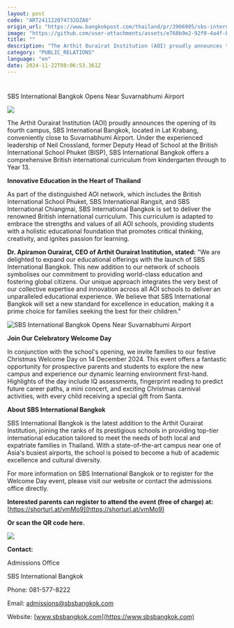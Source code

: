 ```yaml
---
layout: post
code: "ART241122074732OZA6"
origin_url: "https://www.bangkokpost.com/thailand/pr/2906905/sbs-international-bangkok-opens-near-suvarnabhumi-airport"
image: "https://github.com/user-attachments/assets/e768b9e2-92f0-4a4f-b705-9358b14bdd1e"
title: ""
description: "The Arthit Ourairat Institution (AOI) proudly announces the opening of its fourth campus, SBS International Bangkok, located in Lat Krabang, conveniently close to Suvarnabhumi Airport. Under the experienced leadership of Neil Crossland, former Deputy Head of School at the British International School Phuket (BISP), SBS International Bangkok offers a comprehensive British international curriculum from kindergarten through to Year 13."
category: "PUBLIC_RELATIONS"
language: "en"
date: 2024-11-22T08:06:53.361Z
---
```


# 

SBS International Bangkok Opens Near Suvarnabhumi Airport

![](https://github.com/user-attachments/assets/89bdb587-c813-41fd-9ab7-7a81c78392e9)

The Arthit Ourairat Institution (AOI) proudly announces the opening of its fourth campus, SBS International Bangkok, located in Lat Krabang, conveniently close to Suvarnabhumi Airport. Under the experienced leadership of Neil Crossland, former Deputy Head of School at the British International School Phuket (BISP), SBS International Bangkok offers a comprehensive British international curriculum from kindergarten through to Year 13.

**Innovative Education in the Heart of Thailand**

As part of the distinguished AOI network, which includes the British International School Phuket, SBS International Rangsit, and SBS International Chiangmai, SBS International Bangkok is set to deliver the renowned British international curriculum. This curriculum is adapted to embrace the strengths and values of all AOI schools, providing students with a holistic educational foundation that promotes critical thinking, creativity, and ignites passion for learning.

**Dr. Apiramon Ourairat, CEO of Arthit Ourairat Institution, stated:** "We are delighted to expand our educational offerings with the launch of SBS International Bangkok. This new addition to our network of schools symbolises our commitment to providing world-class education and fostering global citizens. Our unique approach integrates the very best of our collective expertise and innovation across all AOI schools to deliver an unparalleled educational experience. We believe that SBS International Bangkok will set a new standard for excellence in education, making it a prime choice for families seeking the best for their children."

![SBS International Bangkok Opens Near Suvarnabhumi Airport](https://static.bangkokpost.com/media/content/20241122/5355670.jpg)

**Join Our Celebratory Welcome Day**

In conjunction with the school's opening, we invite families to our festive Christmas Welcome Day on 14 December 2024. This event offers a fantastic opportunity for prospective parents and students to explore the new campus and experience our dynamic learning environment first-hand. Highlights of the day include IQ assessments, fingerprint reading to predict future career paths, a mini concert, and exciting Christmas carnival activities, with every child receiving a special gift from Santa.

**About SBS International Bangkok**

SBS International Bangkok is the latest addition to the Arthit Ourairat Institution, joining the ranks of its prestigious schools in providing top-tier international education tailored to meet the needs of both local and expatriate families in Thailand. With a state-of-the-art campus near one of Asia's busiest airports, the school is poised to become a hub of academic excellence and cultural diversity.

For more information on SBS International Bangkok or to register for the Welcome Day event, please visit our website or contact the admissions office directly.

**Interested parents can register to attend the event (free of charge) at:** [https://shorturl.at/vmMo9](https://shorturl.at/vmMo9)

**Or scan the QR code here.**

![](https://github.com/user-attachments/assets/3c0214ba-89e0-487e-8403-533601a4caff)

**Contact:**

Admissions Office

SBS International Bangkok

Phone: 081-577-8222

Email: admissions@sbsbangkok.com

Website: [www.sbsbangkok.com](https://www.sbsbangkok.com)